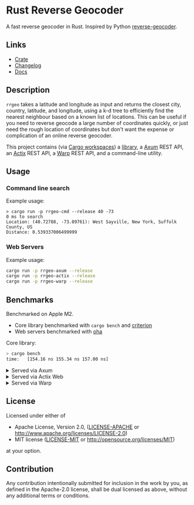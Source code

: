 # Rust Reverse Geocoder

A fast reverse geocoder in Rust. Inspired by Python [reverse-geocoder](https://github.com/thampiman/reverse-geocoder).

## Links

- [Crate](https://crates.io/crates/reverse_geocoder)
- [Changelog](CHANGELOG.md)
- [Docs](https://docs.rs/reverse_geocoder/)

## Description

`rrgeo` takes a latitude and longitude as input and returns the closest city, country, latitude, and longitude, using a k-d tree to efficiently find the nearest neighbour based on a known list of locations. This can be useful if you need to reverse geocode a large number of coordinates quickly, or just need the rough location of coordinates but don't want the expense or complication of an online reverse geocoder.

This project contains (via [Cargo workspaces](https://doc.rust-lang.org/book/ch14-03-cargo-workspaces.html)) a [library](https://crates.io/crates/reverse_geocoder), a [Axum](https://github.com/tokio-rs/axum) REST API, an [Actix](https://actix.rs/) REST API, a [Warp](https://seanmonstar.com/post/176530511587/warp) REST API, and a command-line utility.

## Usage

### Command line search

Example usage:

```
> cargo run -p rrgeo-cmd --release 40 -73
0 ms to search
Location: (40.72788, -73.09761): West Sayville, New York, Suffolk County, US
Distance: 0.539337006499999
```

### Web Servers

Example usage:

```bash
cargo run -p rrgeo-axum --release
cargo run -p rrgeo-actix --release
cargo run -p rrgeo-warp --release
```

## Benchmarks

Benchmarked on Apple M2.

- Core library benchmarked with `cargo bench` and [criterion](https://github.com/japaric/criterion.rs)
- Web servers benchmarked with [oha](https://github.com/hatoo/oha)

Core library:

```bash
> cargo bench
time:   [154.16 ns 155.34 ns 157.00 ns]
```

<details>
<summary>Served via Axum</summary>

```bash
> cargo run -p rrgeo-axum --release
>  oha http://localhost:3000/\?lat\=40\&long\=\-73 -z 5sec
Summary:
  Success rate:	100.00%
  Total:	5.0004 secs
  Slowest:	0.0099 secs
  Fastest:	0.0000 secs
  Average:	0.0002 secs
  Requests/sec:	221767.0303

  Total data:	162.86 MiB
  Size/request:	154 B
  Size/sec:	32.57 MiB

Response time histogram:
  0.000 [1]       |
  0.001 [1108827] |■■■■■■■■■■■■■■■■■■■■■■■■■■■■■■■■
  0.002 [21]      |
  0.003 [49]      |
  0.004 [9]       |
  0.005 [4]       |
  0.006 [1]       |
  0.007 [1]       |
  0.008 [2]       |
  0.009 [1]       |
  0.010 [2]       |

Response time distribution:
  10.00% in 0.0001 secs
  25.00% in 0.0002 secs
  50.00% in 0.0002 secs
  75.00% in 0.0003 secs
  90.00% in 0.0003 secs
  95.00% in 0.0004 secs
  99.00% in 0.0005 secs
  99.90% in 0.0006 secs
  99.99% in 0.0009 secs


Details (average, fastest, slowest):
  DNS+dialup:	0.0016 secs, 0.0011 secs, 0.0019 secs
  DNS-lookup:	0.0000 secs, 0.0000 secs, 0.0002 secs

Status code distribution:
  [200] 1108918 responses
```

</details>

<details>
<summary>Served via Actix Web</summary>

```bash
> cargo run --release --bin rrgeo-actix
> oha http://localhost:3000/\?lat\=40\&long\=\-73 -z 5sec
Summary:
  Success rate:	100.00%
  Total:	5.0007 secs
  Slowest:	0.2502 secs
  Fastest:	0.0000 secs
  Average:	0.0002 secs
  Requests/sec:	204563.3764

  Total data:	106.34 MiB
  Size/request:	109 B
  Size/sec:	21.26 MiB

Response time histogram:
  0.000 [1]       |
  0.025 [1021753] |■■■■■■■■■■■■■■■■■■■■■■■■■■■■■■■■
  0.050 [432]     |
  0.075 [165]     |
  0.100 [101]     |
  0.125 [218]     |
  0.150 [266]     |
  0.175 [7]       |
  0.200 [1]       |
  0.225 [7]       |
  0.250 [12]      |

Response time distribution:
  10.00% in 0.0000 secs
  25.00% in 0.0001 secs
  50.00% in 0.0001 secs
  75.00% in 0.0001 secs
  90.00% in 0.0002 secs
  95.00% in 0.0003 secs
  99.00% in 0.0011 secs
  99.90% in 0.0323 secs
  99.99% in 0.1263 secs


Details (average, fastest, slowest):
  DNS+dialup:	0.0015 secs, 0.0012 secs, 0.0019 secs
  DNS-lookup:	0.0000 secs, 0.0000 secs, 0.0002 secs

Status code distribution:
  [200] 1022963 responses

```
</details>

<details>
<summary>Served via Warp</summary>

```bash
> cargo run --release --bin rrgeo-warp
> oha http://localhost:3000/\?lat\=40\&long\=\-73 -z 5sec
SuSummary:
  Success rate:	100.00%
  Total:	5.0003 secs
  Slowest:	0.0111 secs
  Fastest:	0.0000 secs
  Average:	0.0002 secs
  Requests/sec:	232498.2550

  Total data:	170.74 MiB
  Size/request:	154 B
  Size/sec:	34.15 MiB

Response time histogram:
  0.000 [1]       |
  0.001 [1162216] |■■■■■■■■■■■■■■■■■■■■■■■■■■■■■■■■
  0.002 [167]     |
  0.003 [52]      |
  0.004 [56]      |
  0.006 [56]      |
  0.007 [4]       |
  0.008 [3]       |
  0.009 [1]       |
  0.010 [1]       |
  0.011 [2]       |

Response time distribution:
  10.00% in 0.0001 secs
  25.00% in 0.0002 secs
  50.00% in 0.0002 secs
  75.00% in 0.0003 secs
  90.00% in 0.0003 secs
  95.00% in 0.0004 secs
  99.00% in 0.0004 secs
  99.90% in 0.0007 secs
  99.99% in 0.0038 secs


Details (average, fastest, slowest):
  DNS+dialup:	0.0018 secs, 0.0013 secs, 0.0025 secs
  DNS-lookup:	0.0000 secs, 0.0000 secs, 0.0005 secs

Status code distribution:
  [200] 1162559 responses
```

</details>

## License

Licensed under either of

- Apache License, Version 2.0, ([LICENSE-APACHE](LICENSE-APACHE) or http://www.apache.org/licenses/LICENSE-2.0)
- MIT license ([LICENSE-MIT](LICENSE-MIT) or http://opensource.org/licenses/MIT)

at your option.

## Contribution

Any contribution intentionally submitted for inclusion in the work by you, as defined in the Apache-2.0 license, shall be dual licensed as above, without any additional terms or conditions.
